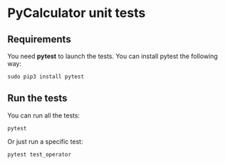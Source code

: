 # PyCalculator unit tests

## Requirements

You need **pytest** to launch the tests. You can install pytest the following way:

```
sudo pip3 install pytest
```

## Run the tests

You can run all the tests:

```
pytest
```

Or just run a specific test:

```
pytest test_operator
```
